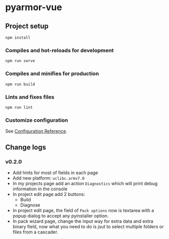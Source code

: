 # pyarmor-vue

## Project setup
```
npm install
```

### Compiles and hot-reloads for development
```
npm run serve
```

### Compiles and minifies for production
```
npm run build
```

### Lints and fixes files
```
npm run lint
```

### Customize configuration
See [Configuration Reference](https://cli.vuejs.org/config/).

## Change logs

### v0.2.0

* Add hints for most of fields in each page
* Add new platform: `uclibc.armv7.0`
* In my projects page add an action `Diagnostics` which will print debug information in the console
* In project edit page add 2 buttons:
  - Build
  - Diagnose
* In project edit page, the field of `Pack options` now is textarea with a popup
  dialog to accept any pyinstaller option.
* In pack wizard page, change the input way for extra data and extra binary
  field, now what you need to do is jsut to select multiple folders or files
  from a cascader.
